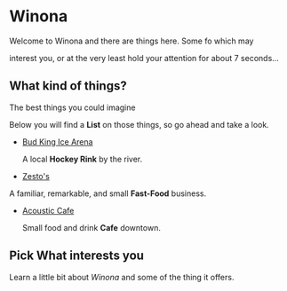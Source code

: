# Winona
Welcome to Winona and there are things here. Some fo which may

interest you, or at the very least hold your attention for about 7 seconds...

## What kind of things?
The best things you could imagine


Below you will find a **List** on those things, so go ahead and take a look.

  * [Bud King Ice Arena](https://github.com/jthusm17/Winona/blob/master/BudKingIceArena.md)
    
    A local **Hockey Rink** by the river.
  
  * [Zesto's](https://github.com/jthusm17/Winona/blob/master/Zesto.md)
  
   A familiar, remarkable, and small **Fast-Food** business.
   
  * [Acoustic Cafe](https://github.com/jthusm17/Winona/blob/master/AcousticCafe.md)
  
    Small food and drink **Cafe** downtown.
  
  ## Pick What interests you
  
  Learn a little bit about *Winona* and some of the thing it offers.
  
  
